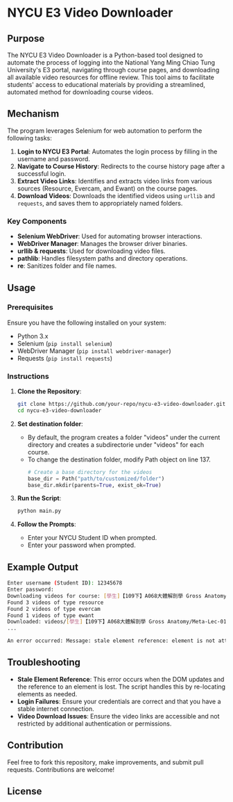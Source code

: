 # NYCU E3 Video Downloader

## Purpose

The NYCU E3 Video Downloader is a Python-based tool designed to automate the process of logging into the National Yang Ming Chiao Tung University's E3 portal, navigating through course pages, and downloading all available video resources for offline review. This tool aims to facilitate students' access to educational materials by providing a streamlined, automated method for downloading course videos.

## Mechanism

The program leverages Selenium for web automation to perform the following tasks:

1. **Login to NYCU E3 Portal**: Automates the login process by filling in the username and password.
2. **Navigate to Course History**: Redirects to the course history page after a successful login.
3. **Extract Video Links**: Identifies and extracts video links from various sources (Resource, Evercam, and Ewant) on the course pages.
4. **Download Videos**: Downloads the identified videos using `urllib` and `requests`, and saves them to appropriately named folders.

### Key Components

- **Selenium WebDriver**: Used for automating browser interactions.
- **WebDriver Manager**: Manages the browser driver binaries.
- **urllib & requests**: Used for downloading video files.
- **pathlib**: Handles filesystem paths and directory operations.
- **re**: Sanitizes folder and file names.

## Usage

### Prerequisites

Ensure you have the following installed on your system:

- Python 3.x
- Selenium (`pip install selenium`)
- WebDriver Manager (`pip install webdriver-manager`)
- Requests (`pip install requests`)

### Instructions

1. **Clone the Repository**:
   ```bash
   git clone https://github.com/your-repo/nycu-e3-video-downloader.git
   cd nycu-e3-video-downloader
   ```
2. **Set destination folder**:
   - By default, the program creates a folder "videos" under the current directory and creates a subdirectorie under "videos" for each course.
   - To change the destination folder, modify Path object on line 137.
     ```python
     # Create a base directory for the videos
     base_dir = Path("path/to/customized/folder")
     base_dir.mkdir(parents=True, exist_ok=True)
     ```

2. **Run the Script**:
   ```bash
   python main.py
   ```

3. **Follow the Prompts**:
   - Enter your NYCU Student ID when prompted.
   - Enter your password when prompted.

## Example Output

```bash
Enter username (Student ID): 12345678
Enter password:
Downloading videos for course: [學生]【109下】A068大體解剖學 Gross Anatomy
Found 3 videos of type resource
Found 2 videos of type evercam
Found 1 videos of type ewant
Downloaded: videos/[學生]【109下】A068大體解剖學 Gross Anatomy/Meta-Lec-01 (Anatomy),02 (Histology)影片_已轉檔.mp4
...

An error occurred: Message: stale element reference: element is not attached to the page document
```

## Troubleshooting

- **Stale Element Reference**: This error occurs when the DOM updates and the reference to an element is lost. The script handles this by re-locating elements as needed.
- **Login Failures**: Ensure your credentials are correct and that you have a stable internet connection.
- **Video Download Issues**: Ensure the video links are accessible and not restricted by additional authentication or permissions.

## Contribution

Feel free to fork this repository, make improvements, and submit pull requests. Contributions are welcome!

## License
